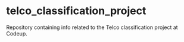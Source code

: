 # telco_classification_project
Repository containing info related to the Telco classification project at Codeup.
